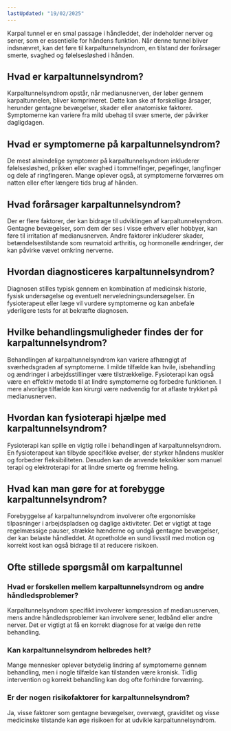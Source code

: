 ```yaml
---
lastUpdated: "19/02/2025"
---
```


Karpal tunnel er en smal passage i håndleddet, der indeholder nerver og sener, som er essentielle for håndens funktion. Når denne tunnel bliver indsnævret, kan det føre til karpaltunnelsyndrom, en tilstand der forårsager smerte, svaghed og følelsesløshed i hånden.

## Hvad er karpaltunnelsyndrom?

Karpaltunnelsyndrom opstår, når medianusnerven, der løber gennem karpaltunnelen, bliver komprimeret. Dette kan ske af forskellige årsager, herunder gentagne bevægelser, skader eller anatomiske faktorer. Symptomerne kan variere fra mild ubehag til svær smerte, der påvirker dagligdagen.

## Hvad er symptomerne på karpaltunnelsyndrom?

De mest almindelige symptomer på karpaltunnelsyndrom inkluderer følelsesløshed, prikken eller svaghed i tommelfinger, pegefinger, langfinger og dele af ringfingeren. Mange oplever også, at symptomerne forværres om natten eller efter længere tids brug af hånden.

## Hvad forårsager karpaltunnelsyndrom?

Der er flere faktorer, der kan bidrage til udviklingen af karpaltunnelsyndrom. Gentagne bevægelser, som dem der ses i visse erhverv eller hobbyer, kan føre til irritation af medianusnerven. Andre faktorer inkluderer skader, betændelsestilstande som reumatoid arthritis, og hormonelle ændringer, der kan påvirke vævet omkring nerverne.

## Hvordan diagnosticeres karpaltunnelsyndrom?

Diagnosen stilles typisk gennem en kombination af medicinsk historie, fysisk undersøgelse og eventuelt nerveledningsundersøgelser. En fysioterapeut eller læge vil vurdere symptomerne og kan anbefale yderligere tests for at bekræfte diagnosen.

## Hvilke behandlingsmuligheder findes der for karpaltunnelsyndrom?

Behandlingen af karpaltunnelsyndrom kan variere afhængigt af sværhedsgraden af symptomerne. I milde tilfælde kan hvile, isbehandling og ændringer i arbejdsstillinger være tilstrækkelige. Fysioterapi kan også være en effektiv metode til at lindre symptomerne og forbedre funktionen. I mere alvorlige tilfælde kan kirurgi være nødvendig for at aflaste trykket på medianusnerven.

## Hvordan kan fysioterapi hjælpe med karpaltunnelsyndrom?

Fysioterapi kan spille en vigtig rolle i behandlingen af karpaltunnelsyndrom. En fysioterapeut kan tilbyde specifikke øvelser, der styrker håndens muskler og forbedrer fleksibiliteten. Desuden kan de anvende teknikker som manuel terapi og elektroterapi for at lindre smerte og fremme heling.

## Hvad kan man gøre for at forebygge karpaltunnelsyndrom?

Forebyggelse af karpaltunnelsyndrom involverer ofte ergonomiske tilpasninger i arbejdspladsen og daglige aktiviteter. Det er vigtigt at tage regelmæssige pauser, strække hænderne og undgå gentagne bevægelser, der kan belaste håndleddet. At opretholde en sund livsstil med motion og korrekt kost kan også bidrage til at reducere risikoen.

## Ofte stillede spørgsmål om karpaltunnel

### Hvad er forskellen mellem karpaltunnelsyndrom og andre håndledsproblemer?

Karpaltunnelsyndrom specifikt involverer kompression af medianusnerven, mens andre håndledsproblemer kan involvere sener, ledbånd eller andre nerver. Det er vigtigt at få en korrekt diagnose for at vælge den rette behandling.

### Kan karpaltunnelsyndrom helbredes helt?

Mange mennesker oplever betydelig lindring af symptomerne gennem behandling, men i nogle tilfælde kan tilstanden være kronisk. Tidlig intervention og korrekt behandling kan dog ofte forhindre forværring.

### Er der nogen risikofaktorer for karpaltunnelsyndrom?

Ja, visse faktorer som gentagne bevægelser, overvægt, graviditet og visse medicinske tilstande kan øge risikoen for at udvikle karpaltunnelsyndrom.
